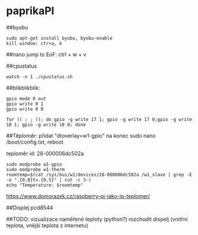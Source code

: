# paprikaPI


##byobu
```
sudo apt-get install byobu, byobu-enable
kill window: ctr+a, k
```


##nano
jump to EoF: ctrl + w + v


##cpustatus
```
watch -n 1 ./cpustatus.sh
```


##blikblikblik:
```
gpio mode 0 out
gpio write 0 1
gpio write 0 0

for (( ; ; )); do gpio -g write 17 1; gpio -g write 17 0;gpio -g write 18 1; gpio -g write 18 0; done
```

##Těploměr:
přidat "dtoverlay=w1-gpio" na konec sudo nano /boot/config.txt, reboot

teploměr id: 28-000006dc502a
```
sudo modprobe w1-gpio
sudo modprobe w1-therm
roomtemp=$(cat /sys/bus/w1/devices/28-000006dc502a /w1_slave | grep -E -o ".{0,0}t=.{0,5}" | cut -c 3-)
echo "Temperature: $roomtemp"
```

https://www.domorazek.cz/raspberry-pi-jako-ip-teplomer/

##Displej
pcd8544

##TODO:
vizualizace naměřené teploty (python?)
rozchodit dispelj (vnitřní teplota, vnější teplota z internetu)
